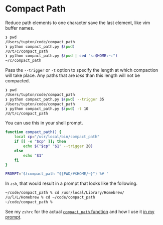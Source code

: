 # Compact Path

Reduce path elements to one character save the last element, like vim buffer names.

``` sh
❯ pwd
/Users/tupton/code/compact_path
❯ python compact_path.py $(pwd)
/U/t/c/compact_path
❯ python compact_path.py $(pwd | sed "s:$HOME:~:")
~/c/compact_path
```

Pass the `--trigger` or `-t` option to specify the length at which compaction will
take place. Any paths that are *less* than this length will not be compacted.

``` sh
❯ pwd
/Users/tupton/code/compact_path
❯ python compact_path.py $(pwd) --trigger 35
/Users/tupton/code/compact_path
❯ python compact_path.py $(pwd) -t 10
/U/t/c/compact_path
```

You can use this in your shell prompt.

``` sh
function compact_path() {
    local cp="/usr/local/bin/compact_path"
    if [[ -e "$cp" ]]; then
        echo $("$cp" "$1" --trigger 20)
    else
        echo "$1"
    fi
}

PROMPT='$(compact_path "${PWD/#$HOME/~}") %# '
```

In `zsh`, that would result in a prompt that looks like the following.

``` sh
~/code/compact_path % cd /usr/local/Library/Homebrew/
/u/l/L/Homebrew % cd ~/code/compact_path
~/code/compact_path %
```

See my `zshrc` for the actual [`compact_path` function][cp] and how I use it [in my prompt][p].

  [cp]: https://github.com/tupton/dotfiles/blob/656350a5a060ec5cf162fe02f6c8f3e3cdebf3d4/zsh/zshrc.d/prompt.zsh#L18-L25
  [p]: https://github.com/tupton/dotfiles/blob/656350a5a060ec5cf162fe02f6c8f3e3cdebf3d4/zsh/zshrc.d/prompt.zsh#L101
